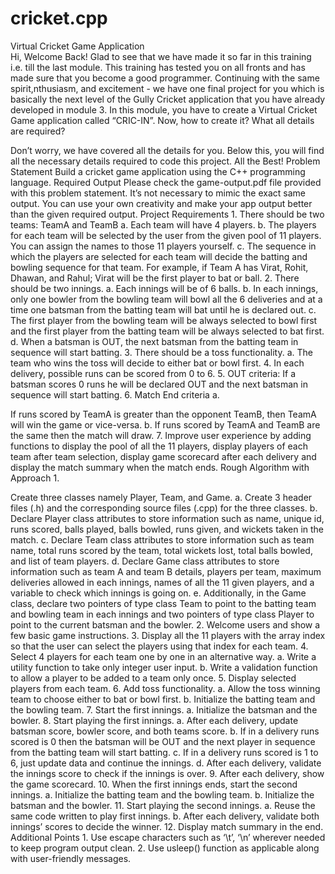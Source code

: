 # cricket.cpp
Virtual Cricket Game Application   
                          Hi, Welcome Back!
Glad to see that we have made it so far in this training i.e. till the last module.
This training has tested you on all fronts and has made sure that you become a good programmer.
Continuing with the same spirit,nthusiasm, and excitement - we have one final project for you which is basically the next level of the Gully Cricket application that you have already developed in module 3. In this module, you have to create a Virtual Cricket Game application called “CRIC-IN”. Now, how to create it? What all details are required?


Don’t worry, we have covered all the details for you. Below this, you will find all the necessary details required to code this project. All the Best! Problem Statement Build a cricket game application using the C++ programming language. Required Output Please check the game-output.pdf file provided with this problem statement. It’s not necessary to mimic the exact same output. You can use your own creativity and make your app output better than the given required output. Project Requirements 1. There should be two teams: TeamA and TeamB a.
Each team will have 4 players. b. The players for each team will be selected by the user from the given pool of 11 players. You can assign the names to those 11 players yourself. c. The sequence in which the players are selected for each team will decide the batting and bowling sequence for that team. For example, if Team A has Virat, Rohit, Dhawan, and Rahul; Virat will be the first player to bat or ball. 2. There should be two innings. a. Each innings will be of 6 balls. b. In each innings, only one bowler from the bowling team will bowl all the 6 deliveries and at a time one batsman from the batting team will bat until he is declared out. c. The first player from the bowling team will be always selected to bowl first and the first player from the batting team will be always selected to bat first. d. When a batsman is OUT, the next batsman from the batting team in sequence will start batting. 3. There should be a toss functionality. a. The team who wins the toss will decide to either bat or bowl first. 4. In each delivery, possible runs can be scored from 0 to 6. 5. OUT criteria: If a batsman scores 0 runs he will be declared OUT and the next batsman in sequence will start batting. 6. Match End criteria a. 


If runs scored by TeamA is greater than the opponent TeamB, then TeamA will win the game or vice-versa. b. If runs scored by TeamA and TeamB are the same then the match will draw. 7. Improve user experience by adding functions to display the pool of all the 11 players, display players of each team after team selection, display game scorecard after each delivery and display the match summary when the match ends. Rough Algorithm with Approach 1.

Create three classes namely Player, Team, and Game. a. Create 3 header files (.h) and the corresponding source files (.cpp) for the three classes. b. Declare Player class attributes to store information such as name, unique id, runs scored, balls played, balls bowled, runs given, and wickets taken in the match. c. Declare Team class attributes to store information such as team name, total runs scored by the team, total wickets lost, total balls bowled, and list of team players. d. Declare Game class attributes to store information such as team A and team B details, players per team, maximum deliveries allowed in each innings, names of all the 11 given players, and a variable to check which innings is going on. e. Additionally, in the Game class, declare two pointers of type class Team to point to the batting team and bowling team in each innings and two pointers of type class Player to point to the current batsman and the bowler. 2. Welcome users and show a few basic game instructions. 3. Display all the 11 players with the array index so that the user can select the players using that index for each team. 4. Select 4 players for each team one by one in an alternative way. a. Write a utility function to take only integer user input. b. Write a validation function to allow a player to be added to a team only once. 5. Display selected players from each team. 6. Add toss functionality. a. Allow the toss winning team to choose either to bat or bowl first. b. Initialize the batting team and the bowling team. 7. Start the first innings. a. Initialize the batsman and the bowler. 8. Start playing the first innings. a. After each delivery, update batsman score, bowler score, and both teams score. b. If in a delivery runs scored is 0 then the batsman will be OUT and the next player in sequence from the batting team will start batting. c. If in a delivery runs scored is 1 to 6, just update data and continue the innings. d. After each delivery, validate the innings score to check if the innings is over. 9. After each delivery, show the game scorecard. 10. When the first innings ends, start the second innings. a. Initialize the batting team and the bowling team. b. Initialize the batsman and the bowler. 11. Start playing the second innings. a. Reuse the same code written to play first innings. b. After each delivery, validate both innings’ scores to decide the winner. 12. Display match summary in the end. Additional Points 1. Use escape characters such as ‘\t’, ‘\n’ wherever needed to keep program output clean. 2. Use usleep() function as applicable along with user-friendly messages.
